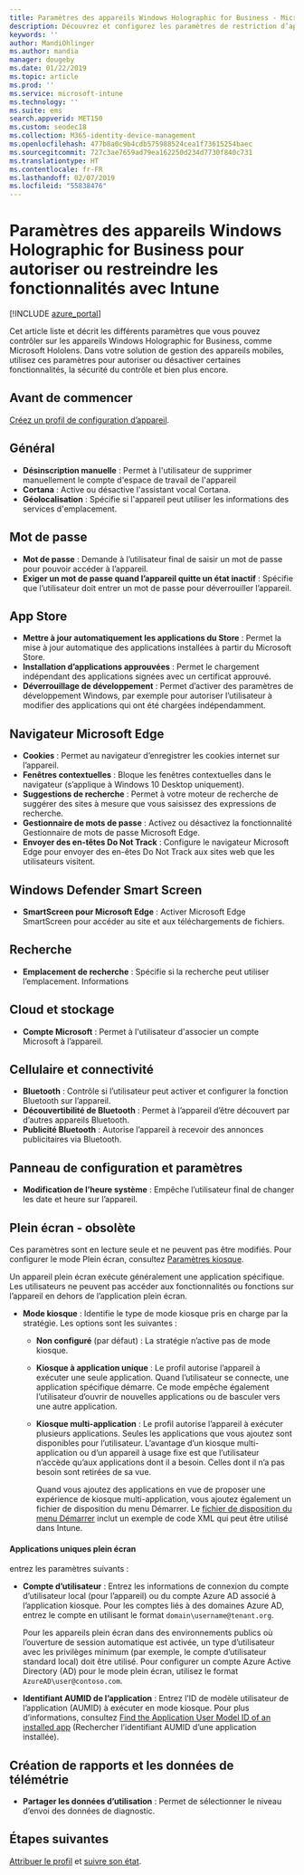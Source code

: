 ```yaml
---
title: Paramètres des appareils Windows Holographic for Business - Microsoft Intune - Azure | Microsoft Docs
description: Découvrez et configurez les paramètres de restriction d’appareil dans Microsoft Intune pour Windows Holographic for Business, notamment la désinscription, la géolocalisation, les mots de passe, l’installation des applications à partir d’un Store, les cookies et les fenêtres contextuelles dans Microsoft Edge, Windows Defender, la recherche, le cloud et le stockage, la connectivité Bluetooth, l’heure système et les données d’utilisation dans Azure.
keywords: ''
author: MandiOhlinger
ms.author: mandia
manager: dougeby
ms.date: 01/22/2019
ms.topic: article
ms.prod: ''
ms.service: microsoft-intune
ms.technology: ''
ms.suite: ems
search.appverid: MET150
ms.custom: seodec18
ms.collection: M365-identity-device-management
ms.openlocfilehash: 477b8a0c9b4cdb575988524cea1f73615254baec
ms.sourcegitcommit: 727c3ae7659ad79ea162250d234d7730f840c731
ms.translationtype: HT
ms.contentlocale: fr-FR
ms.lasthandoff: 02/07/2019
ms.locfileid: "55838476"
---
```

# <a name="windows-holographic-for-business-device-settings-to-allow-or-restrict-features-using-intune"></a>Paramètres des appareils Windows Holographic for Business pour autoriser ou restreindre les fonctionnalités avec Intune

[!INCLUDE [azure_portal](./includes/azure_portal.md)]

Cet article liste et décrit les différents paramètres que vous pouvez contrôler sur les appareils Windows Holographic for Business, comme Microsoft Hololens. Dans votre solution de gestion des appareils mobiles, utilisez ces paramètres pour autoriser ou désactiver certaines fonctionnalités, la sécurité du contrôle et bien plus encore.

## <a name="before-you-begin"></a>Avant de commencer

[Créez un profil de configuration d’appareil](device-restrictions-configure.md#create-the-profile).

## <a name="general"></a>Général

- **Désinscription manuelle** : Permet à l'utilisateur de supprimer manuellement le compte d'espace de travail de l'appareil
- **Cortana** : Active ou désactive l'assistant vocal Cortana.
- **Géolocalisation** : Spécifie si l'appareil peut utiliser les informations des services d'emplacement.

## <a name="password"></a>Mot de passe

- **Mot de passe** : Demande à l’utilisateur final de saisir un mot de passe pour pouvoir accéder à l’appareil.
- **Exiger un mot de passe quand l’appareil quitte un état inactif** : Spécifie que l’utilisateur doit entrer un mot de passe pour déverrouiller l’appareil.

## <a name="app-store"></a>App Store

- **Mettre à jour automatiquement les applications du Store** : Permet la mise à jour automatique des applications installées à partir du Microsoft Store.
- **Installation d’applications approuvées** : Permet le chargement indépendant des applications signées avec un certificat approuvé.
- **Déverrouillage de développement** : Permet d’activer des paramètres de développement Windows, par exemple pour autoriser l’utilisateur à modifier des applications qui ont été chargées indépendamment.

## <a name="microsoft-edge-browser"></a>Navigateur Microsoft Edge

- **Cookies** : Permet au navigateur d’enregistrer les cookies internet sur l’appareil.
- **Fenêtres contextuelles** : Bloque les fenêtres contextuelles dans le navigateur (s’applique à Windows 10 Desktop uniquement).
- **Suggestions de recherche** : Permet à votre moteur de recherche de suggérer des sites à mesure que vous saisissez des expressions de recherche.
- **Gestionnaire de mots de passe** : Activez ou désactivez la fonctionnalité Gestionnaire de mots de passe Microsoft Edge.
- **Envoyer des en-têtes Do Not Track** : Configure le navigateur Microsoft Edge pour envoyer des en-êtes Do Not Track aux sites web que les utilisateurs visitent.

## <a name="windows-defender-smart-screen"></a>Windows Defender Smart Screen

- **SmartScreen pour Microsoft Edge** : Activer Microsoft Edge SmartScreen pour accéder au site et aux téléchargements de fichiers.

## <a name="search"></a>Recherche

- **Emplacement de recherche** : Spécifie si la recherche peut utiliser l’emplacement. Informations

## <a name="cloud-and-storage"></a>Cloud et stockage

- **Compte Microsoft** : Permet à l'utilisateur d'associer un compte Microsoft à l’appareil.

## <a name="cellular-and-connectivity"></a>Cellulaire et connectivité

- **Bluetooth** : Contrôle si l’utilisateur peut activer et configurer la fonction Bluetooth sur l’appareil.
- **Découvertibilité de Bluetooth** : Permet à l’appareil d’être découvert par d’autres appareils Bluetooth.
- **Publicité Bluetooth** : Autorise l’appareil à recevoir des annonces publicitaires via Bluetooth.

## <a name="control-panel-and-settings"></a>Panneau de configuration et paramètres

- **Modification de l’heure système** : Empêche l’utilisateur final de changer les date et heure sur l’appareil.

## <a name="kiosk---obsolete"></a>Plein écran - obsolète

Ces paramètres sont en lecture seule et ne peuvent pas être modifiés. Pour configurer le mode Plein écran, consultez [Paramètres kiosque](kiosk-settings-holographic.md).

Un appareil plein écran exécute généralement une application spécifique. Les utilisateurs ne peuvent pas accéder aux fonctionnalités ou fonctions sur l’appareil en dehors de l’application plein écran.

- **Mode kiosque** : Identifie le type de mode kiosque pris en charge par la stratégie. Les options sont les suivantes :

  - **Non configuré** (par défaut) : La stratégie n’active pas de mode kiosque. 
  - **Kiosque à application unique** : Le profil autorise l’appareil à exécuter une seule application. Quand l’utilisateur se connecte, une application spécifique démarre. Ce mode empêche également l’utilisateur d’ouvrir de nouvelles applications ou de basculer vers une autre application.
  - **Kiosque multi-application** : Le profil autorise l’appareil à exécuter plusieurs applications. Seules les applications que vous ajoutez sont disponibles pour l’utilisateur. L’avantage d’un kiosque multi-application ou d’un appareil à usage fixe est que l’utilisateur n’accède qu’aux applications dont il a besoin. Celles dont il n’a pas besoin sont retirées de sa vue. 
  
    Quand vous ajoutez des applications en vue de proposer une expérience de kiosque multi-application, vous ajoutez également un fichier de disposition du menu Démarrer. Le [fichier de disposition du menu Démarrer](https://docs.microsoft.com/hololens/hololens-kiosk#start-layout-file-for-intune) inclut un exemple de code XML qui peut être utilisé dans Intune. 

#### <a name="single-app-kiosks"></a>Applications uniques plein écran

entrez les paramètres suivants :

- **Compte d’utilisateur** : Entrez les informations de connexion du compte d’utilisateur local (pour l’appareil) ou du compte Azure AD associé à l’application kiosque. Pour les comptes liés à des domaines Azure AD, entrez le compte en utilisant le format `domain\username@tenant.org`. 

    Pour les appareils plein écran dans des environnements publics où l’ouverture de session automatique est activée, un type d’utilisateur avec les privilèges minimum (par exemple, le compte d’utilisateur standard local) doit être utilisé. Pour configurer un compte Azure Active Directory (AD) pour le mode plein écran, utilisez le format `AzureAD\user@contoso.com`.

- **Identifiant AUMID de l’application** : Entrez l’ID de modèle utilisateur de l’application (AUMID) à exécuter en mode kiosque. Pour plus d’informations, consultez [Find the Application User Model ID of an installed app](https://docs.microsoft.com/windows-hardware/customize/enterprise/find-the-application-user-model-id-of-an-installed-app) (Rechercher l’identifiant AUMID d’une application installée).

## <a name="reporting-and-telemetry"></a>Création de rapports et les données de télémétrie

- **Partager les données d’utilisation** : Permet de sélectionner le niveau d’envoi des données de diagnostic.

## <a name="next-steps"></a>Étapes suivantes

[Attribuer le profil](device-profile-assign.md) et [suivre son état](device-profile-monitor.md).

